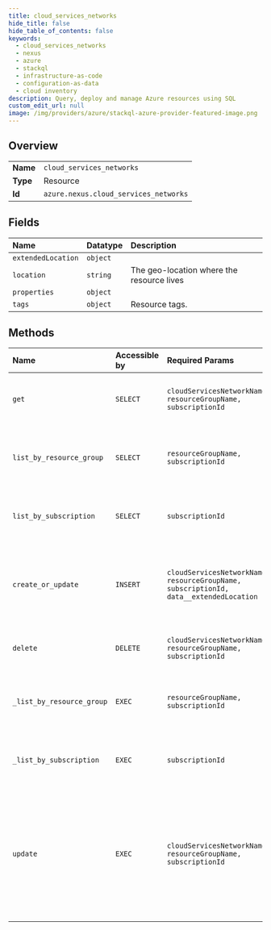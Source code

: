 ```yaml
---
title: cloud_services_networks
hide_title: false
hide_table_of_contents: false
keywords:
  - cloud_services_networks
  - nexus
  - azure    
  - stackql
  - infrastructure-as-code
  - configuration-as-data
  - cloud inventory
description: Query, deploy and manage Azure resources using SQL
custom_edit_url: null
image: /img/providers/azure/stackql-azure-provider-featured-image.png
---
```

  
    

## Overview
<table><tbody>
<tr><td><b>Name</b></td><td><code>cloud_services_networks</code></td></tr>
<tr><td><b>Type</b></td><td>Resource</td></tr>
<tr><td><b>Id</b></td><td><code>azure.nexus.cloud_services_networks</code></td></tr>
</tbody></table>

## Fields
| Name | Datatype | Description |
|:-----|:---------|:------------|
| `extendedLocation` | `object` |  |
| `location` | `string` | The geo-location where the resource lives |
| `properties` | `object` |  |
| `tags` | `object` | Resource tags. |
## Methods
| Name | Accessible by | Required Params | Description |
|:-----|:--------------|:----------------|:------------|
| `get` | `SELECT` | `cloudServicesNetworkName, resourceGroupName, subscriptionId` | Get properties of the provided cloud services network. |
| `list_by_resource_group` | `SELECT` | `resourceGroupName, subscriptionId` | Get a list of cloud services networks in the provided resource group. |
| `list_by_subscription` | `SELECT` | `subscriptionId` | Get a list of cloud services networks in the provided subscription. |
| `create_or_update` | `INSERT` | `cloudServicesNetworkName, resourceGroupName, subscriptionId, data__extendedLocation` | Create a new cloud services network or update the properties of the existing cloud services network. |
| `delete` | `DELETE` | `cloudServicesNetworkName, resourceGroupName, subscriptionId` | Delete the provided cloud services network. |
| `_list_by_resource_group` | `EXEC` | `resourceGroupName, subscriptionId` | Get a list of cloud services networks in the provided resource group. |
| `_list_by_subscription` | `EXEC` | `subscriptionId` | Get a list of cloud services networks in the provided subscription. |
| `update` | `EXEC` | `cloudServicesNetworkName, resourceGroupName, subscriptionId` | Update properties of the provided cloud services network, or update the tags associated with it. Properties and tag updates can be done independently. |
